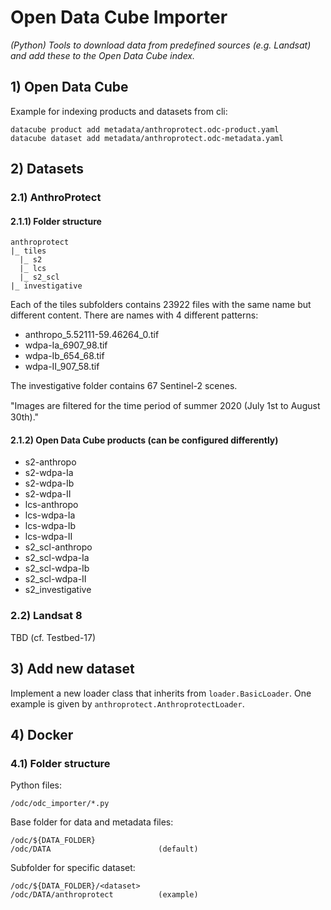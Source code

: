 # Open Data Cube Importer

*(Python) Tools to download data from predefined sources (e.g. Landsat) and add these to the Open Data Cube index.*

## 1) Open Data Cube

Example for indexing products and datasets from cli:
```commandline
datacube product add metadata/anthroprotect.odc-product.yaml
datacube dataset add metadata/anthroprotect.odc-metadata.yaml
```

## 2) Datasets

### 2.1) AnthroProtect

#### 2.1.1) Folder structure
```
anthroprotect
|_ tiles
  |_ s2
  |_ lcs
  |_ s2_scl
|_ investigative
```

Each of the tiles subfolders contains 23922 files with the same name but different content.
There are names with 4 different patterns:

* anthropo_5.52111-59.46264_0.tif
* wdpa-Ia_6907_98.tif
* wdpa-Ib_654_68.tif
* wdpa-II_907_58.tif

The investigative folder contains 67 Sentinel-2 scenes.

"Images are ﬁltered for the time period of summer 2020 (July 1st to August 30th)."

#### 2.1.2) Open Data Cube products (can be configured differently)

* s2-anthropo
* s2-wdpa-Ia
* s2-wdpa-Ib
* s2-wdpa-II
* lcs-anthropo
* lcs-wdpa-Ia
* lcs-wdpa-Ib
* lcs-wdpa-II
* s2_scl-anthropo
* s2_scl-wdpa-Ia
* s2_scl-wdpa-Ib
* s2_scl-wdpa-II
* s2_investigative

### 2.2) Landsat 8

TBD (cf. Testbed-17)

## 3) Add new dataset

Implement a new loader class that inherits from `loader.BasicLoader`. One example is given by `anthroprotect.AnthroprotectLoader`.

## 4) Docker


### 4.1) Folder structure

Python files:
```
/odc/odc_importer/*.py
```

Base folder for data and metadata files:
```
/odc/${DATA_FOLDER}
/odc/DATA                        (default)
```

Subfolder for specific dataset:
```
/odc/${DATA_FOLDER}/<dataset>
/odc/DATA/anthroprotect          (example)
```